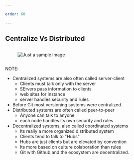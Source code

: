 ```yaml
---

order: 60

---
```


## Centralize Vs Distributed

<div class="row">
    <div class="one column">
        <figure>
          <img src="{{ site.baseurl }}/assets/img/slides/ipfs.jpg" alt="Just a sample image"/>
        </figure>
    </div>
</div>

NOTE:

- Centralized systems are also often called server-client
  - Clients must talk only with the server
  - SErvers pass information to clients
  - web sites for instance
  - server handles security and rules
- Before Git most versioning systems were centralized.
- Distributed systems are often called peer-to-peer
  - Anyone can talk to anyone
  - each node handles its own security and rules
- Decentralized systems, also called coordinated systems
  - Its really a more organized distributed system
  - Clients tend to talk to "Hubs"
  - Hubs are just clients but are elevated by convention
  - Its more based on culture colaboration than rules
  - Git with Github and the ecosystem are decentralized.







